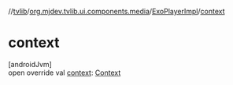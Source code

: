 //[tvlib](../../../index.md)/[org.mjdev.tvlib.ui.components.media](../index.md)/[ExoPlayerImpl](index.md)/[context](context.md)

# context

[androidJvm]\
open override val [context](context.md): [Context](https://developer.android.com/reference/kotlin/android/content/Context.html)
